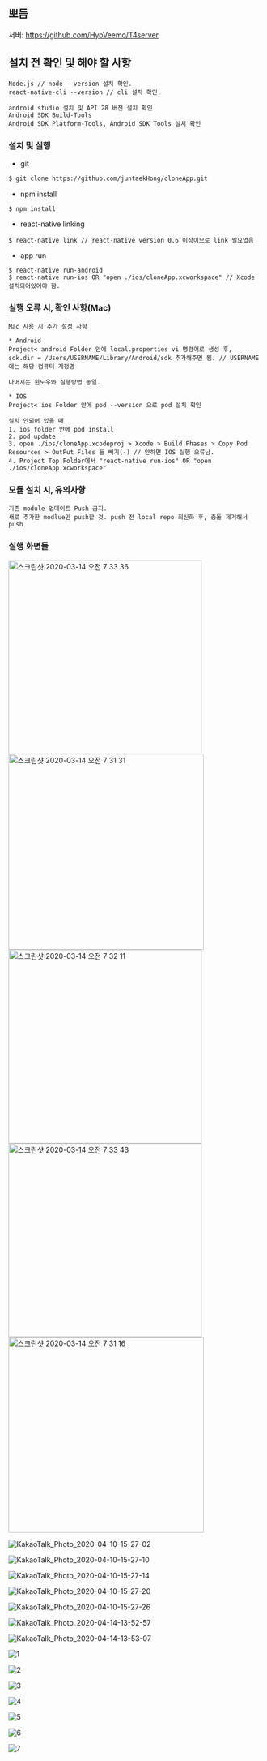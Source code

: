 ## 뽀듬
서버: https://github.com/HyoVeemo/T4server


## 설치 전 확인 및 해야 할 사항

```
Node.js // node --version 설치 확인. 
react-native-cli --version // cli 설치 확인.

android studio 설치 및 API 28 버전 설치 확인
Android SDK Build-Tools
Android SDK Platform-Tools, Android SDK Tools 설치 확인
```

### 설치 및 실행

- git

```sh
$ git clone https://github.com/juntaekHong/cloneApp.git
```

- npm install

```
$ npm install
```

- react-native linking

```
$ react-native link // react-native version 0.6 이상이므로 link 필요없음
```

- app run

```
$ react-native run-android
$ react-native run-ios OR "open ./ios/cloneApp.xcworkspace" // Xcode 설치되어있어야 함.
```

### 실행 오류 시, 확인 사항(Mac)

```
Mac 사용 시 추가 설정 사항

* Android 
Project< android Folder 안에 local.properties vi 명령어로 생성 후,
sdk.dir = /Users/USERNAME/Library/Android/sdk 추가해주면 됨. // USERNAME 에는 해당 컴퓨터 계정명

나머지는 윈도우와 실행방법 동일.

* IOS
Project< ios Folder 안에 pod --version 으로 pod 설치 확인

설치 안되어 있을 때
1. ios folder 안에 pod install
2. pod update
3. open ./ios/cloneApp.xcodeproj > Xcode > Build Phases > Copy Pod Resources > OutPut Files 들 빼기(-) // 안하면 IOS 실행 오류남.
4. Project Top Folder에서 "react-native run-ios" OR "open ./ios/cloneApp.xcworkspace"
```

### 모듈 설치 시, 유의사항

```
기존 module 업데이트 Push 금지.
새로 추가한 modlue만 push할 것. push 전 local repo 최신화 후, 충돌 제거해서 push
```

### 실행 화면들
<img width="382" alt="스크린샷 2020-03-14 오전 7 33 36" src="https://user-images.githubusercontent.com/50249009/76664039-5dcf0600-65c6-11ea-9a0e-488fd60fcc58.png">

<img width="386" alt="스크린샷 2020-03-14 오전 7 31 31" src="https://user-images.githubusercontent.com/50249009/76664052-64f61400-65c6-11ea-9690-94c3aade7bd0.png">

<img width="382" alt="스크린샷 2020-03-14 오전 7 32 11" src="https://user-images.githubusercontent.com/50249009/76664067-6cb5b880-65c6-11ea-997b-44f2d276ea49.png">

<img width="382" alt="스크린샷 2020-03-14 오전 7 33 43" src="https://user-images.githubusercontent.com/50249009/76664076-72130300-65c6-11ea-8d1b-6d2d80da9671.png">

<img width="386" alt="스크린샷 2020-03-14 오전 7 31 16" src="https://user-images.githubusercontent.com/50249009/76664084-77704d80-65c6-11ea-9311-9862a0c28c42.png">

![KakaoTalk_Photo_2020-04-10-15-27-02](https://user-images.githubusercontent.com/50249009/78968548-e26a6100-7b3f-11ea-91e2-f571c2ea7d80.png)

![KakaoTalk_Photo_2020-04-10-15-27-10](https://user-images.githubusercontent.com/50249009/78968560-e4ccbb00-7b3f-11ea-9a40-9075c1f8bf8f.png)

![KakaoTalk_Photo_2020-04-10-15-27-14](https://user-images.githubusercontent.com/50249009/78968564-e72f1500-7b3f-11ea-837e-f625561a62b2.png)

![KakaoTalk_Photo_2020-04-10-15-27-20](https://user-images.githubusercontent.com/50249009/78968568-ea2a0580-7b3f-11ea-8e5b-f5688a7c5165.png)

![KakaoTalk_Photo_2020-04-10-15-27-26](https://user-images.githubusercontent.com/50249009/78968575-ee562300-7b3f-11ea-87be-1535537841c5.png)

![KakaoTalk_Photo_2020-04-14-13-52-57](https://user-images.githubusercontent.com/50249009/79187502-629e0880-7e57-11ea-8508-609c621a00a9.png)

![KakaoTalk_Photo_2020-04-14-13-53-07](https://user-images.githubusercontent.com/50249009/79187516-67fb5300-7e57-11ea-97c3-ecaeffaea32e.png)

![1](https://user-images.githubusercontent.com/50249009/80452073-686c1180-8960-11ea-8258-1df028095c9a.png)

![2](https://user-images.githubusercontent.com/50249009/80452082-6dc95c00-8960-11ea-88ea-04bed8a4e357.png)

![3](https://user-images.githubusercontent.com/50249009/80452087-715ce300-8960-11ea-8ee0-7bb59b177f4d.png)

![4](https://user-images.githubusercontent.com/50249009/80452089-728e1000-8960-11ea-9fcf-15471890ad22.png)

![5](https://user-images.githubusercontent.com/50249009/80452092-7457d380-8960-11ea-803a-08a6ce992b1e.png)

![6](https://user-images.githubusercontent.com/50249009/80452098-76219700-8960-11ea-83b9-1d6c2cc5ed48.png)

![7](https://user-images.githubusercontent.com/50249009/80452106-791c8780-8960-11ea-95b5-f815ff9088b0.png)
